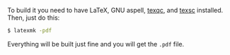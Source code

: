 To build it you need to have LaTeX, GNU aspell,
[texqc](https://github.com/yegor256/texqc),
and
[texsc](https://github.com/yegor256/texsc) installed. 
Then, just do this:

```bash
$ latexmk -pdf
```

Everything will be built just fine and you will get the `.pdf` file.
